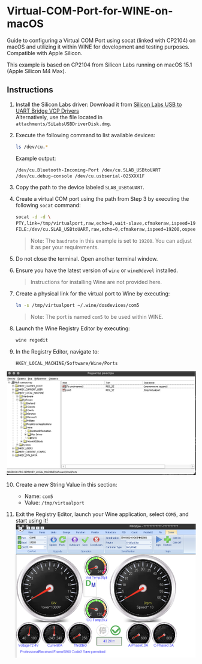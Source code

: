 
# Virtual-COM-Port-for-WINE-on-macOS
Guide to configuring a Virtual COM Port using socat (linked with CP2104) on macOS and utilizing it within WINE for development and testing purposes. Compatible with Apple Silicon.

This example is based on CP2104 from Silicon Labs running on macOS 15.1 (Apple Silicon M4 Max).

## Instructions

1. Install the Silicon Labs driver:
   Download it from [Silicon Labs USB to UART Bridge VCP Drivers](https://www.silabs.com/developer-tools/usb-to-uart-bridge-vcp-drivers?tab=downloads)  
   Alternatively, use the file located in `attachments/SiLabsUSBDriverDisk.dmg`.

2. Execute the following command to list available devices:
   ```bash
   ls /dev/cu.*
   ```
   Example output:
   ```
   /dev/cu.Bluetooth-Incoming-Port /dev/cu.SLAB_USBtoUART /dev/cu.debug-console /dev/cu.usbserial-025XXX1F
   ```

3. Copy the path to the device labeled `SLAB_USBtoUART`.

4. Create a virtual COM port using the path from Step 3 by executing the following `socat` command:
   ```bash
   socat -d -d \
   PTY,link=/tmp/virtualport,raw,echo=0,wait-slave,cfmakeraw,ispeed=19200,ospeed=19200,cs8,clocal \
   FILE:/dev/cu.SLAB_USBtoUART,raw,echo=0,cfmakeraw,ispeed=19200,ospeed=19200,cs8,clocal
   ```
   > Note: The `baudrate` in this example is set to `19200`. You can adjust it as per your requirements.

5. Do not close the terminal. Open another terminal window.

6. Ensure you have the latest version of `wine` or `wine@devel` installed.  
   > Instructions for installing Wine are not provided here.

7. Create a physical link for the virtual port to Wine by executing:
   ```bash
   ln -s /tmp/virtualport ~/.wine/dosdevices/com5
   ```
   > Note: The port is named `com5` to be used within WINE.

8. Launch the Wine Registry Editor by executing:
   ```bash
   wine regedit
   ```

9. In the Registry Editor, navigate to:
   ```
   HKEY_LOCAL_MACHINE/Software/Wine/Ports
   ```
![wine regedit](images/regedit.png)

10. Create a new String Value in this section:
    - Name: `com5`
    - Value: `/tmp/virtualport`

11. Exit the Registry Editor, launch your Wine application, select `COM5`, and start using it!
![wine FarDriver.exe](images/fd.png)